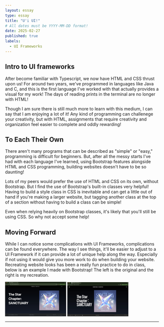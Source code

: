 ```yaml
---
layout: essay
type: essay
title: "U'i UI!"
# All dates must be YYYY-MM-DD format!
date: 2025-02-27
published: true
labels:
  - UI Frameworks
---
```



## Intro to UI frameworks

After become familiar with Typescript, we now have HTML and CSS thrust upon us! For around two years, we've programmed in languages like Java and C, and this is the first language I've worked with that actually provides a visual for my work! The days of reading prints in the terminal are no longer with HTML!

Though I am sure there is still much more to learn with this medium, I can say that I am enjoying a lot of it! Any kind of programming can challenege your creativity, but with HTML, assignments that require creativity and organization feel easier to complete and oddly rewarding!

  
## To Each Their Own

There aren't many programs that can be described as "simple" or "easy," programming is difficult for beginners. But, after all the messy starts I've had with each language I've learned, using Bootstrap features alongside HTML and CSS programming, building websites doesn't have to be so daunting!

Lots of my peers would prefer the use of HTML and CSS on its own, without Bootstrap. But I find the use of Bootstrap's built-in classes very helpful! Having to build a style class in CSS is inevitable and can get a little out of hand if you're making a larger website, but tagging another class at the top of a section without having to build a class can be simple!

Even when relying heavily on Bootstrap classes, it's likely that you'll still be using CSS. So why not accept some help! 

## Moving Forward

While I can notice some complications with UI Frameworks, complications can be found everywhere. The way I see things, it'll be easier to adjust to a UI Framework if it can provide a lot of unique help along the way. Especially if not using it would give you more work to do when building your website. Recreating website looks has been a really fun practice to do in class, below is an example I made with Bootstrap! The left is the original and the right is my recreation.

<img width="200px" class="rounded float-start pe-4" src="../img/txtOG.jpeg"> <img width="200px" class="rounded float-start pe-4" src="../img/txtRemake.jpeg">

<hr>
